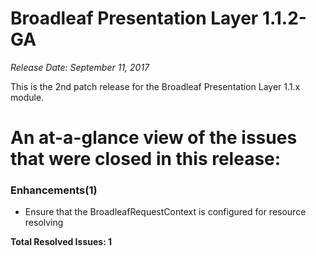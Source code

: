 # Broadleaf Presentation Layer 1.1.2-GA

_Release Date: September 11, 2017_

This is the 2nd patch release for the Broadleaf Presentation Layer 1.1.x module.


# An at-a-glance view of the issues that were closed in this release:

### Enhancements(1)
- Ensure that the BroadleafRequestContext is configured for resource resolving


**Total Resolved Issues: 1**
